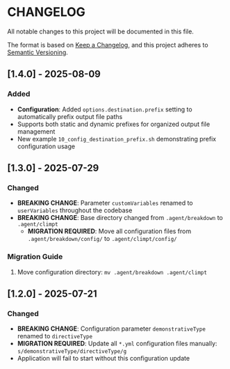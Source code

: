 # CHANGELOG

All notable changes to this project will be documented in this file.

The format is based on [Keep a Changelog](https://keepachangelog.com/en/1.0.0/),
and this project adheres to [Semantic Versioning](https://semver.org/spec/v2.0.0.html).

## [1.4.0] - 2025-08-09

### Added
- **Configuration**: Added `options.destination.prefix` setting to automatically prefix output file paths
- Supports both static and dynamic prefixes for organized output file management
- New example `10_config_destination_prefix.sh` demonstrating prefix configuration usage

## [1.3.0] - 2025-07-29

### Changed
- **BREAKING CHANGE**: Parameter `customVariables` renamed to `userVariables` throughout the codebase
- **BREAKING CHANGE**: Base directory changed from `.agent/breakdown` to `.agent/climpt`
  - **MIGRATION REQUIRED**: Move all configuration files from `.agent/breakdown/config/` to `.agent/climpt/config/`

### Migration Guide
1. Move configuration directory: `mv .agent/breakdown .agent/climpt`

## [1.2.0] - 2025-07-21

### Changed
- **BREAKING CHANGE**: Configuration parameter `demonstrativeType` renamed to `directiveType`
- **MIGRATION REQUIRED**: Update all `*.yml` configuration files manually: `s/demonstrativeType/directiveType/g`
- Application will fail to start without this configuration update
